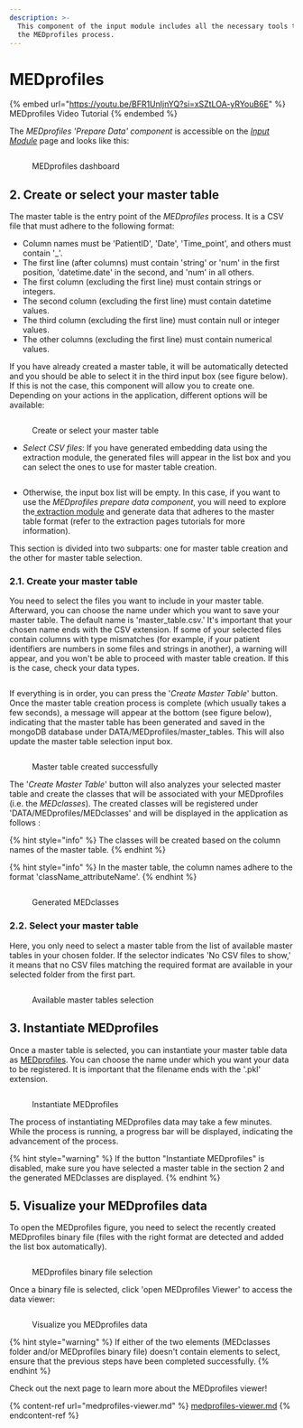```yaml
---
description: >-
  This component of the input module includes all the necessary tools to enter
  the MEDprofiles process.
---
```


# MEDprofiles

{% embed url="https://youtu.be/BFR1UnIjnYQ?si=xSZtLOA-yRYouB6E" %}
MEDprofiles Video Tutorial
{% endembed %}

The _MEDprofiles 'Prepare Data' component_ is accessible on the [_Input Module_](../) page and looks like this:

<figure><img src="../../../../.gitbook/assets/MEDprofilesPage.PNG" alt=""><figcaption><p>MEDprofiles dashboard</p></figcaption></figure>

## 2. Create or select your master table

The master table is the entry point of the _MEDprofiles_ process. It is a CSV file that must adhere to the following format:

* Column names must be 'PatientID', 'Date', 'Time\_point', and others must contain '\_'.
* The first line (after columns) must contain 'string' or 'num' in the first position, 'datetime.date' in the second, and 'num' in all others.
* The first column (excluding the first line) must contain strings or integers.
* The second column (excluding the first line) must contain datetime values.
* The third column (excluding the first line) must contain null or integer values.
* The other columns (excluding the first line) must contain numerical values.

If you have already created a master table, it will be automatically detected and you should be able to select it in the third input box (see figure below). If this is not the case, this component will allow you to create one. Depending on your actions in the application, different options will be available:

<figure><img src="../../../../.gitbook/assets/MEDprofilesSelectMasterTable.PNG" alt=""><figcaption><p>Create or select your master table</p></figcaption></figure>

* _Select CSV files_: If you have generated embedding data using the extraction module, the generated files will appear in the list box and you can select the ones to use for master table creation.

<figure><img src="../../../../.gitbook/assets/MEDprofilesSelectFiles.PNG" alt=""><figcaption></figcaption></figure>

* Otherwise, the input box list will be empty. In this case, if you want to use the _MEDprofiles prepare data component_, you will need to explore the[ extraction module](../../extraction-modules/) and generate data that adheres to the master table format (refer to the extraction pages tutorials for more information).

This section is divided into two subparts: one for master table creation and the other for master table selection.

### 2.1. Create your master table

You need to select the files you want to include in your master table. Afterward, you can choose the name under which you want to save your master table. The default name is 'master\_table.csv.' It's important that your chosen name ends with the CSV extension. If some of your selected files contain columns with type mismatches (for example, if your patient identifiers are numbers in some files and strings in another), a warning will appear, and you won't be able to proceed with master table creation. If this is the case, check your data types.

<figure><img src="../../../../.gitbook/assets/MEDprofilesDataSelected.PNG" alt=""><figcaption></figcaption></figure>

If everything is in order, you can press the '_Create Master Table_' button. Once the master table creation process is complete (which usually takes a few seconds), a message will appear at the bottom (see figure below), indicating that the master table has been generated and saved in the mongoDB database under DATA/MEDprofiles/master\_tables. This will also update the master table selection input box.

<figure><img src="../../../../.gitbook/assets/MEDprofilesMasterSucess.PNG" alt=""><figcaption><p>Master table created successfully</p></figcaption></figure>

The '_Create Master Table_' button will also analyzes your selected master table and create the classes that will be associated with your MEDprofiles (i.e. the _MEDclasses_). The created classes will be registered under 'DATA/MEDprofiles/MEDclasses' and will be displayed in the application as follows :

{% hint style="info" %}
The classes will be created based on the column names of the master table.
{% endhint %}

{% hint style="info" %}
In the master table, the column names adhere to the format 'className\_attributeName'.
{% endhint %}

<figure><img src="../../../../.gitbook/assets/genearateMEDclasses (1).PNG" alt=""><figcaption><p>Generated MEDclasses</p></figcaption></figure>

### 2.2. Select your master table

Here, you only need to select a master table from the list of available master tables in your chosen folder. If the selector indicates 'No CSV files to show,' it means that no CSV files matching the required format are available in your selected folder from the first part.

<figure><img src="../../../../.gitbook/assets/MEDprofilesAvailableMTs.PNG" alt=""><figcaption><p>Available master tables selection</p></figcaption></figure>

## 3. Instantiate MEDprofiles

Once a master table is selected, you can instantiate your master table data as [MEDprofiles](https://github.com/MEDomics-UdeS/MEDprofiles). You can choose the name under which you want your data to be registered. It is important that the filename ends with the '.pkl' extension.

<figure><img src="../../../../.gitbook/assets/MEDprofilesInstantiate.PNG" alt=""><figcaption><p>Instantiate MEDprofiles</p></figcaption></figure>

The process of instantiating MEDprofiles data may take a few minutes. While the process is running, a progress bar will be displayed, indicating the advancement of the process.

{% hint style="warning" %}
If the button "Instantiate MEDprofiles" is disabled, make sure you have selected a master table in the section 2 and the generated MEDclasses are displayed.
{% endhint %}

## 5. Visualize your MEDprofiles data

To open the MEDprofiles figure, you need to select the recently created MEDprofiles binary file (files with the right format are detected and added the list box automatically).&#x20;

<figure><img src="../../../../.gitbook/assets/MEDprofilesSelectBinary.PNG" alt=""><figcaption><p>MEDprofiles binary file selection</p></figcaption></figure>

Once a binary file is selected, click 'open MEDprofiles Viewer' to access the data viewer:

<figure><img src="../../../../.gitbook/assets/MEDprofilesBinaryFileSelected.PNG" alt=""><figcaption><p>Visualize you MEDprofiles data</p></figcaption></figure>

{% hint style="warning" %}
If either of the two elements (MEDclasses folder and/or MEDprofiles binary file) doesn't contain elements to select, ensure that the previous steps have been completed successfully.
{% endhint %}

Check out the next page to learn more about the MEDprofiles viewer!

{% content-ref url="medprofiles-viewer.md" %}
[medprofiles-viewer.md](medprofiles-viewer.md)
{% endcontent-ref %}
